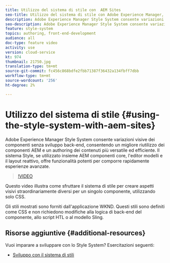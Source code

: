 ```yaml
---
title: Utilizzo del sistema di stile con  AEM Sites
seo-title: Utilizzo del sistema di stile con Adobe Experience Manager,  AEM Sites
description: Adobe Experience Manager Style System consente variazioni visive dei componenti senza sviluppo back-end, consentendo un migliore riutilizzo dei componenti AEM e un authoring dei contenuti più versatile ed efficiente. Il sistema Style, se utilizzato insieme AEM componenti core, l'editor modelli e il layout reattivo, offre funzionalità potenti per comporre rapidamente esperienze avanzate.
seo-description: Adobe Experience Manager Style System consente variazioni visive dei componenti senza sviluppo back-end, consentendo un migliore riutilizzo dei componenti AEM e un authoring dei contenuti più versatile ed efficiente. Il sistema Style, se utilizzato insieme AEM componenti core, l'editor modelli e il layout reattivo, offre funzionalità potenti per comporre rapidamente esperienze avanzate.
feature: style-system
topics: authoring, front-end-development
audience: all
doc-type: feature video
activity: use
version: cloud-service
kt: 974
thumbnail: 21750.jpg
translation-type: tm+mt
source-git-commit: fc456c868bdfe2fbb71387f36432a134fbff7dbb
workflow-type: tm+mt
source-wordcount: '256'
ht-degree: 2%

---
```



# Utilizzo del sistema di stile {#using-the-style-system-with-aem-sites}

Adobe Experience Manager Style System consente variazioni visive dei componenti senza sviluppo back-end, consentendo un migliore riutilizzo dei componenti AEM e un authoring dei contenuti più versatile ed efficiente. Il sistema Style, se utilizzato insieme AEM componenti core, l&#39;editor modelli e il layout reattivo, offre funzionalità potenti per comporre rapidamente esperienze avanzate.

>[!VIDEO](https://video.tv.adobe.com/v/21750/?quality=12&learn=on)

Questo video illustra come sfruttare il sistema di stile per creare aspetti visivi straordinariamente diversi per un singolo componente, utilizzando solo CSS.

Gli stili mostrati sono forniti dall&#39;applicazione [](https://github.com/adobe/aem-guides-wknd)WKND. Questi stili sono definiti come CSS e non richiedono modifiche alla logica di back-end del componente, allo script HTL o al modello Sling.

## Risorse aggiuntive {#additional-resources}

Vuoi imparare a sviluppare con lo Style System? Esercitazioni seguenti:

* [Sviluppo con il sistema di stili](https://experienceleague.adobe.com/docs/experience-manager-learn/getting-started-wknd-tutorial-develop/style-system.html)
